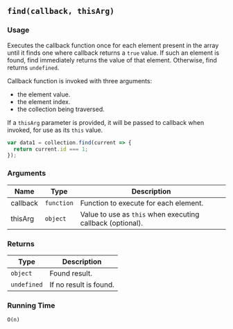 ## `find(callback, thisArg)`

### Usage

Executes the callback function once for each element present in the array until it finds one
where callback returns a `true` value.
If such an element is found, find immediately returns the value of that element.
Otherwise, find returns `undefined`.

Callback function is invoked with three arguments:
- the element value.
- the element index.
- the collection being traversed.

If a `thisArg` parameter is provided, it will be passed to callback when invoked, for use as its `this` value.

```javascript
var data1 = collection.find(current => {
  return current.id === 1;
});
```

### Arguments

| Name     | Type       | Description                                                |
|----------|------------|------------------------------------------------------------|
| callback | `function` | Function to execute for each element.                      |
| thisArg  | `object`   | Value to use as `this` when executing callback (optional). |

### Returns

| Type        | Description            |
|-------------|------------------------|
| `object`    | Found result.          |
| `undefined` | If no result is found. |

### Running Time

`O(n)`
